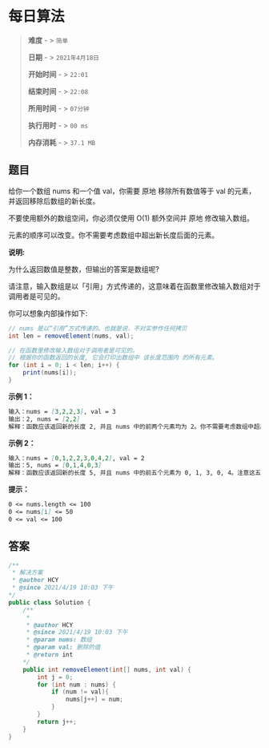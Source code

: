 # 每日算法

> **难度**  - > `简单`
>
> **日期** - > `2021年4月18日`
>
> **开始时间** - > `22:01`
>
> **结束时间** - > `22:08`
>
> **所用时间** - > `07分钟`
>
> **执行用时** - > `00 ms`
>
> **内存消耗** - > `37.1 MB`

## 题目

给你一个数组 nums 和一个值 val，你需要 原地 移除所有数值等于 val 的元素，并返回移除后数组的新长度。

不要使用额外的数组空间，你必须仅使用 O(1) 额外空间并 原地 修改输入数组。

元素的顺序可以改变。你不需要考虑数组中超出新长度后面的元素。

**说明:**

为什么返回数值是整数，但输出的答案是数组呢?

请注意，输入数组是以「引用」方式传递的，这意味着在函数里修改输入数组对于调用者是可见的。

你可以想象内部操作如下:

```java
// nums 是以“引用”方式传递的。也就是说，不对实参作任何拷贝
int len = removeElement(nums, val);

// 在函数里修改输入数组对于调用者是可见的。
// 根据你的函数返回的长度, 它会打印出数组中 该长度范围内 的所有元素。
for (int i = 0; i < len; i++) {
    print(nums[i]);
}
```

**示例 1：**

```markdown
输入：nums = [3,2,2,3], val = 3
输出：2, nums = [2,2]
解释：函数应该返回新的长度 2, 并且 nums 中的前两个元素均为 2。你不需要考虑数组中超出新长度后面的元素。例如，函数返回的新长度为 2 ，而 nums = [2,2,3,3] 或 nums = [2,2,0,0]，也会被视作正确答案。
```

**示例 2：**

```markdown
输入：nums = [0,1,2,2,3,0,4,2], val = 2
输出：5, nums = [0,1,4,0,3]
解释：函数应该返回新的长度 5, 并且 nums 中的前五个元素为 0, 1, 3, 0, 4。注意这五个元素可为任意顺序。你不需要考虑数组中超出新长度后面的元素。
```

**提示：**

```markdown
0 <= nums.length <= 100
0 <= nums[i] <= 50
0 <= val <= 100
```

## 答案

```java
/**
 * 解决方案
 * @author HCY
 * @since 2021/4/19 10:03 下午
*/
public class Solution {
    /**
     *
     * @author HCY
     * @since 2021/4/19 10:03 下午
     * @param nums: 数组
     * @param val: 删除的值
     * @return int
    */
    public int removeElement(int[] nums, int val) {
        int j = 0;
        for (int num : nums) {
            if (num != val){
                nums[j++] = num;
            }
        }
        return j++;
    }
}
```